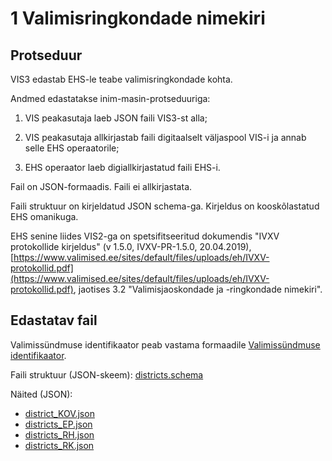 # 1 Valimisringkondade nimekiri

## Protseduur

VIS3 edastab EHS-le teabe valimisringkondade kohta.

Andmed edastatakse inim-masin-protseduuriga:

1) VIS peakasutaja laeb JSON faili VIS3-st alla;

2) VIS peakasutaja allkirjastab faili digitaalselt väljaspool VIS-i ja annab selle EHS operaatorile;

3) EHS operaator laeb digiallkirjastatud faili EHS-i.

Fail on JSON-formaadis. Faili ei allkirjastata.

Faili struktuur on kirjeldatud JSON schema-ga. Kirjeldus on kooskõlastatud EHS omanikuga.

EHS senine liides VIS2-ga on spetsifitseeritud dokumendis "IVXV protokollide kirjeldus" (v 1.5.0, IVXV-PR-1.5.0, 20.04.2019), [https://www.valimised.ee/sites/default/files/uploads/eh/IVXV-protokollid.pdf](https://www.valimised.ee/sites/default/files/uploads/eh/IVXV-protokollid.pdf), jaotises 3.2 "Valimisjaoskondade ja -ringkondade nimekiri".

## Edastatav fail

Valimissündmuse identifikaator peab vastama formaadile [Valimissündmuse identifikaator](../valimissündmuse_identifikaator.md).

Faili struktuur (JSON-skeem): [districts.schema](districts.schema)

Näited (JSON):

- [district_KOV.json](district_KOV.json)
- [districts_EP.json](districts_EP.json)
- [districts_RH.json](districts_RH.json)
- [districts_RK.json](districts_RK.json)


